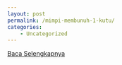 ```yaml
---
layout: post
permalink: /mimpi-membunuh-1-kutu/
categories:
    - Uncategorized
---
```


[Baca Selengkapnya](/06)